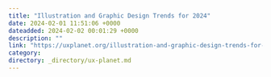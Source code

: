 ```yaml
---
title: "Illustration and Graphic Design Trends for 2024"
date: 2024-02-01 11:51:06 +0000
dateadded: 2024-02-02 00:01:29 +0000
description: ""
link: "https://uxplanet.org/illustration-and-graphic-design-trends-for-2024-147d1a2296b1?source=rss----819cc2aaeee0---4"
category:
directory: _directory/ux-planet.md
---
```

